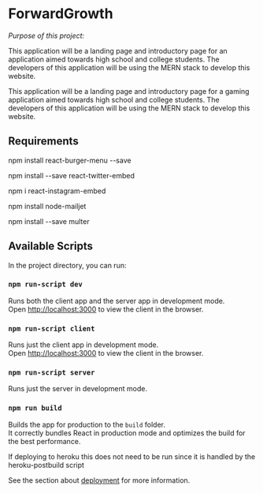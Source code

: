 # ForwardGrowth
*Purpose of this project:*

This application will be a landing page and introductory page for an application aimed towards high school and college students. The developers of this application will be using the MERN stack to develop this website. 

This application will be a landing page and introductory page for a gaming application aimed towards high school and college students. The developers of this application will be using the MERN stack to develop this website.
## Requirements 
npm install react-burger-menu --save

npm install --save react-twitter-embed

npm i react-instagram-embed

npm install node-mailjet 

npm install --save multer

## Available Scripts

In the project directory, you can run:

### `npm run-script dev`

Runs both the client app and the server app in development mode.<br>
Open [http://localhost:3000](http://localhost:3000) to view the client in the browser.

### `npm run-script client`

Runs just the client app in development mode.<br>
Open [http://localhost:3000](http://localhost:3000) to view the client in the browser.


### `npm run-script server`

Runs just the server in development mode.<br>


### `npm run build`

Builds the app for production to the `build` folder.<br>
It correctly bundles React in production mode and optimizes the build for the best performance.

If deploying to heroku this does not need to be run since it is handled by the heroku-postbuild script<br>

See the section about [deployment](https://facebook.github.io/create-react-app/docs/deployment) for more information.
